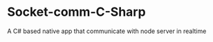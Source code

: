 Socket-comm-C-Sharp
===================

A C# based native app that communicate with node server in realtime
